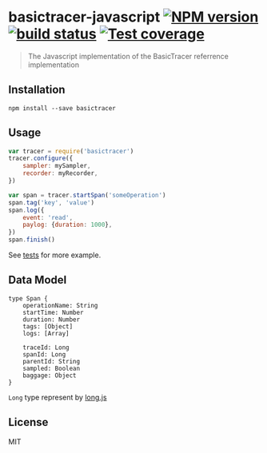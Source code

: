 # basictracer-javascript [![NPM version][npm-image]][npm-url] [![build status][travis-image]][travis-url] [![Test coverage][coveralls-image]][coveralls-url]

> The Javascript implementation of the BasicTracer referrence implementation

## Installation

    npm install --save basictracer

## Usage

```js
var tracer = require('basictracer')
tracer.configure({
    sampler: mySampler,
    recorder: myRecorder,
})

var span = tracer.startSpan('someOperation')
span.tag('key', 'value')
span.log({
    event: 'read',
    paylog: {duration: 1000},
})
span.finish()
```

See [tests](src/__tests__/tracer-test.js) for more example.

## Data Model

    type Span {
        operationName: String
        startTime: Number
        duration: Number
        tags: [Object]
        logs: [Array]

        traceId: Long
        spanId: Long
        parentId: String
        sampled: Boolean
        baggage: Object
    }

`Long` type represent by [long.js](https://github.com/dcodeIO/long.js)

## License

MIT

[npm-image]: https://img.shields.io/npm/v/basictracer.svg?style=flat
[npm-url]: https://npmjs.org/package/basictracer
[travis-image]: https://img.shields.io/travis/CatTail/basictracer-javascript.svg?style=flat
[travis-url]: https://travis-ci.org/CatTail/basictracer-javascript
[coveralls-image]: https://img.shields.io/coveralls/CatTail/basictracer-javascript.svg?style=flat
[coveralls-url]: https://coveralls.io/r/CatTail/basictracer-javascript?branch=master
